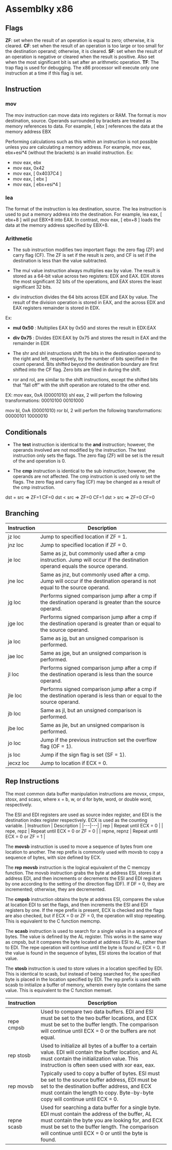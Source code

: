 # Assemblky x86

## Flags
**ZF**: set when the result of an operation is equal to zero; otherwise, it is cleared.
**CF**: set when the result of an operation is too large or too small for the destination operand; otherwise, it is cleared.
**SF**: set when the result of an operation is negative or cleared when the result is positive. Also set when the most significant bit is set after an arithmetic operation.
**TF**: The trap flag is used for debugging. The x86 processor will execute only one instruction at a time if this flag is set.

## Instruction
### mov
The mov instruction can move data into registers or RAM. The format is mov destination, source. Operands surrounded
by brackets are treated as memory references to data. For example, [ ebx ] references the data at the memory address EBX

Performing calculations such as this within an instruction is not possible unless you are calculating a memory address. For example, mov eax, ebx+esi*4 (without the brackets) is an invalid instruction.
Ex:
- mov eax, ebx
- mov eax, 0x42
- mov eax, [ 0x4037C4 ]
- mov eax, [ ebx ]
- mov eax, [ ebx+esi*4 ]

### lea
The format of the instruction is lea destination, source. The lea instruction is used to put a memory address into the destination. For example, lea eax, [ ebx+8 ] will put EBX+8 into EAX. In contrast, mov eax, [ ebx+8 ] loads the data at the memory address specified by EBX+8.

### Arithmetic
- The sub instruction modifies two important flags: the zero flag (ZF) and carry flag (CF). The ZF is set if the result is zero, and CF is set if the destination is less than the value subtracted.

- The mul value instruction always multiplies eax by value. The result is stored as a 64-bit value across two registers: EDX and EAX. EDX stores the most significant 32 bits of the operations, and EAX stores the least significant 32 bits.

- div instruction divides the 64 bits across EDX and EAX by value. The result of the division operation is stored in EAX, and the across EDX and EAX registers remainder is stored in EDX.

Ex:
- **mul 0x50** : Multiplies EAX by 0x50 and stores the result in EDX:EAX
- **div 0x75** : Divides EDX:EAX by 0x75 and stores the result in EAX and the remainder in EDX

- The shr and shl instructions shift the bits in the destination operand to the right and left, respectively, by the number of bits specified in the count operand. Bits shifted beyond the destination boundary are first shifted into the CF flag. Zero bits are filled in during the shift.

- ror and rol, are similar to the shift instructions, except the shifted bits that “fall off” with the shift operation are rotated to the other end.

EX: 
mov eax, 0xA (00001010)
shl eax, 2
will perfom the following transformations:
00010100
00101000


mov bl, 0xA (00001010)
ror bl, 2
will perfom the following transformations:
00000101
10000010

## Conditionals
- The **test** instruction is identical to the **and** instruction; however, the operands involved are not modified by the instruction. The test instruction only sets the flags. The zero flag (ZF) will be set is the result of the and operation is 0.

- The **cmp** instruction is identical to the sub instruction; however, the operands are not affected. The cmp instruction is used only to set the flags. The zero flag and carry flag (CF) may be changed as a result of the cmp instruction.

dst = src => ZF=1 CF=0
dst < src => ZF=0 CF=1
dst > src => ZF=0 CF=0

## Branching

| Instruction  | Description  | 
|---|---|
| jz loc  |  Jump to specified location if ZF = 1. |
| jnz loc  | Jump to specified location if ZF = 0.  |
| je loc |  Same as jz, but commonly used after a cmp instruction. Jump will occur if the destination operand equals the source operand. |
| jne loc |  Same as jnz, but commonly used after a cmp. Jump will occur if the destination operand is not equal to the source operand. |
| jg loc |  Performs signed comparison jump after a cmp if the destination operand is greater than the source operand. |
| jge loc |  Performs signed comparison jump after a cmp if the destination operand is greater than or equal to the source operand. |
| ja loc |  Same as jg, but an unsigned comparison is performed. |
| jae loc |  Same as jge, but an unsigned comparison is performed. |
| jl loc |  Performs signed comparison jump after a cmp if the destination operand is less than the source operand. |
| jle loc | Performs signed comparison jump after a cmp if the destination operand is less than or equal to the source operand. |
| jb loc | Same as jl, but an unsigned comparison is performed. |
| jbe loc | Same as jle, but an unsigned comparison is performed. |
| jo loc | Jump if the previous instruction set the overflow flag (OF = 1). |
| js loc | Jump if the sign flag is set (SF = 1). |
| jecxz loc | Jump to location if ECX = 0. |

## Rep Instructions
The most common data buffer manipulation instructions are movsx, cmpsx, stosx, and scasx, where x = b, w, or d for byte, word, or double word, respectively.

The ESI and EDI registers are used as source index register, and EDI is the destination index register respectively. ECX is used as the counting variable.
| Instruction  | Description  | 
|---|---|
| rep  |  Repeat until ECX = 0 |
| repe, repz  |  Repeat until ECX = 0 or ZF = 0 |
| repne, repnz  |  Repeat until ECX = 0 or ZF = 1 |

The **movsb** instruction is used to move a sequence of bytes from one location to another. The rep prefix is commonly used with movsb to copy a sequence of bytes, with size defined by ECX.

The **rep movsb** instruction is the logical equivalent of the C memcpy function. The movsb instruction grabs the byte at address ESI, stores it at address EDI, and then increments or decrements the ESI and EDI registers by one according to the setting of the direction flag (DF). If DF = 0, they are incremented; otherwise, they are decremented.

The **cmpsb** instruction obtains the byte at address ESI, compares the value at location EDI to set the flags, and then increments the ESI and EDI registers by one. If the repe prefix is present, ECX is checked and the flags are also checked, but if ECX = 0 or ZF = 0, the operation will stop repeating. This is equivalent to the C function memcmp.

The **scasb** instruction is used to search for a single value in a sequence of bytes. The value is defined by the AL register. This works in the same way as cmpsb, but it compares the byte located at address ESI to AL, rather than to EDI. The repe operation will continue until the byte is found or ECX = 0. If the value is found in the sequence of bytes, ESI stores the location of that value.

The **stosb** instruction is used to store values in a location specified by EDI. This is identical to scasb, but instead of being searched for, the specified byte is placed in the location specified by EDI. The rep prefix is used with scasb to initialize a buffer of memory, wherein every byte contains the same value. This is equivalent to the C function memset.

| Instruction  | Description  | 
|---|---|
| repe cmpsb  |  Used to compare two data buffers. EDI and ESI must be set to the two buffer locations, and ECX must be set to the buffer length. The comparison will continue until ECX = 0 or the buffers are not equal. |
| rep stosb  |  Used to initialize all bytes of a buffer to a certain value. EDI will contain the buffer location, and AL must contain the initialization value. This instruction is often seen used with xor eax, eax. |
| rep movsb  |  Typically used to copy a buffer of bytes. ESI must be set to the source buffer address, EDI must be set to the destination buffer address, and ECX must contain the length to copy. Byte-by-byte copy will continue until ECX = 0. |
| repne scasb  |  Used for searching a data buffer for a single byte. EDI must contain the address of the buffer, AL must contain the byte you are looking for, and ECX must be set to the buffer length. The comparison will continue until ECX = 0 or until the byte is found. |